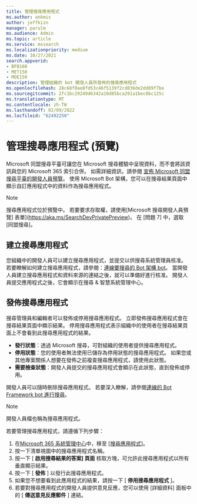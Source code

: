 ```yaml
---
title: 管理搜尋應用程式
ms.author: ankmis
author: jeffkizn
manager: parulm
ms.audience: Admin
ms.topic: article
ms.service: mssearch
ms.localizationpriority: medium
ms.date: 10/27/2021
search.appverid:
- BFB160
- MET150
- MOE150
description: 管理組織的 bot 開發人員所發佈的搜尋應用程式
ms.openlocfilehash: 28c68f0ae8fd53c46f5139f2cd836de2dd89f7be
ms.sourcegitcommit: 2fc1bc29249d6342a10d85bca291a1bec8bc125c
ms.translationtype: MT
ms.contentlocale: zh-TW
ms.lasthandoff: 02/09/2022
ms.locfileid: "62492250"
---
```

# <a name="manage-search-apps-preview"></a>管理搜尋應用程式 (預覽) 

Microsoft 同盟搜尋平臺可讓您在 Microsoft 搜尋體驗中呈現資料，而不會將該資訊與您的 Microsoft 365 索引合併。 如需詳細資訊，請參閱 [宣佈 Microsoft 同盟搜尋平臺的開發人員預覽](https://techcommunity.microsoft.com/t5/microsoft-search-blog/announcing-developer-preview-of-the-microsoft-federated-search/ba-p/2480763)。 使用 Microsoft Bot 架構，您可以在搜尋結果頁面中顯示自訂應用程式中的資料作為搜尋應用程式。

> [!NOTE]
> 搜尋應用程式位於預覽中。 若要要求存取權，請使用[Microsoft 搜尋開發人員預覽] 表單](https://aka.ms/SearchDevPrivatePreview)。 在 [問題 7] 中，選取 [同盟搜尋]。

## <a name="create-search-apps"></a>建立搜尋應用程式

您組織中的開發人員可以建立搜尋應用程式，並提交以供搜尋系統管理員核准。 若要瞭解如何建立搜尋應用程式，請參閱：[連線要搜尋的 Bot 架構 bot](/azure/bot-service/bot-service-channel-connect-search)。 當開發人員建立搜尋應用程式和資料來源的連結之後，就可以準備好進行核准。 開發人員提交應用程式之後，它會顯示在搜尋 & 智慧系統管理中心。

## <a name="publish-search-apps"></a>發佈搜尋應用程式

搜尋管理員和編輯者可以發佈或停用搜尋應用程式。 立即發佈搜尋應用程式會在搜尋結果頁面中顯示結果。 停用搜尋應用程式表示組織中的使用者在搜尋結果頁面上不會看到此搜尋應用程式的結果。

- **發行狀態**：透過 Microsoft 搜尋，可對組織的使用者提供搜尋應用程式。
- **停用狀態**：您的使用者無法使用已儲存為停用狀態的搜尋應用程式。 如果您或其他專案關係人想要在發佈之前複查搜尋應用程式，請使用此狀態。
- **需要檢查狀態**：開發人員提交的搜尋應用程式會顯示在此狀態，直到發佈或停用。

開發人員可以隨時刪除搜尋應用程式。 若要深入瞭解，請參閱[連線的 Bot Framework bot 進行搜尋](/azure/bot-service/bot-service-channel-connect-search)。

> [!NOTE]
> 開發人員檔也稱為搜尋應用程式。

若要管理搜尋應用程式，請遵循下列步驟：

1. 在[Microsoft 365 系統管理中心](https://admin.microsoft.com/)中，移至 [[搜尋應用程式](https://admin.microsoft.com/Adminportal/Home#/MicrosoftSearch/searchapps)]。
1. 按一下清單視圖中的搜尋應用程式名稱。
1. 按一下 [ **啟用搜尋結果的答案] 頁面** 核取方塊，可允許此搜尋應用程式以所有垂直顯示結果。
1. 按一下 [ **發佈** ] 以發行此搜尋應用程式。
1. 如果您不想要看到此應用程式的結果，請按一下 [ **停用搜尋應用程式** ]。
1. 若要對搜尋應用程式的開發人員提供意見反應，您可以使用 [詳細資料] 面板中的 [ **傳送意見反應郵件** ] 連結。
